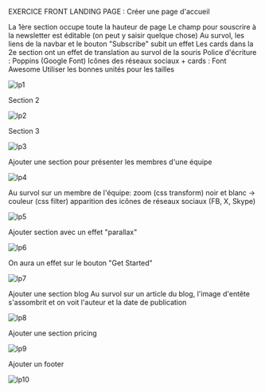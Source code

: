 EXERCICE FRONT LANDING PAGE  : Créer une page d'accueil

La 1ère section occupe toute la hauteur de page
Le champ pour souscrire à la newsletter est éditable (on peut y saisir quelque chose)
Au survol, les liens de la navbar et le bouton "Subscribe" subit un effet
Les cards dans la 2e section ont un effet de translation au survol de la souris
Police d'écriture : Poppins (Google Font)
Icônes des réseaux sociaux + cards : Font Awesome
Utiliser les bonnes unités pour les tailles

![lp1](https://github.com/Ehonam/Landing-Page/assets/164899950/b4ab8de7-9cf2-48e3-b1ed-b0468aa9ea57)

Section 2

![lp2](https://github.com/Ehonam/Landing-Page/assets/164899950/ea051981-469a-47b4-80c5-01ce9a1313ff)

Section 3

![lp3](https://github.com/Ehonam/Landing-Page/assets/164899950/495b4654-7c87-43a0-acc9-4d2804d012ae)

Ajouter une section pour présenter les membres d'une équipe

![lp4](https://github.com/Ehonam/Landing-Page/assets/164899950/8b89cf93-e93a-40bd-9f48-7be129376de4)

Au survol sur un membre de l'équipe:
zoom (css transform)
noir et blanc -> couleur (css filter)
apparition des icônes de réseaux sociaux (FB, X, Skype)

![lp5](https://github.com/Ehonam/Landing-Page/assets/164899950/bc759360-f701-41af-8f99-76062e0c4a2c)

Ajouter section avec un effet "parallax"

![lp6](https://github.com/Ehonam/Landing-Page/assets/164899950/39ba4c32-036e-4632-a49f-72d360832aa3)

On aura un effet sur le bouton "Get Started"

![lp7](https://github.com/Ehonam/Landing-Page/assets/164899950/d88b673f-f10b-4898-baa9-9c978a21b6ef)

Ajouter une section blog
Au survol sur un article du blog, l'image d'entête s'assombrit et on voit l'auteur et la date de publication

![lp8](https://github.com/Ehonam/Landing-Page/assets/164899950/69a21375-342f-4473-884f-c573b18c4856)

Ajouter une section pricing

![lp9](https://github.com/Ehonam/Landing-Page/assets/164899950/c432c81c-e83a-47e5-9b26-3b646d5ac443)

Ajouter un footer

![lp10](https://github.com/Ehonam/Landing-Page/assets/164899950/ea21b780-a0b1-4a53-8838-7f3190fff866)




